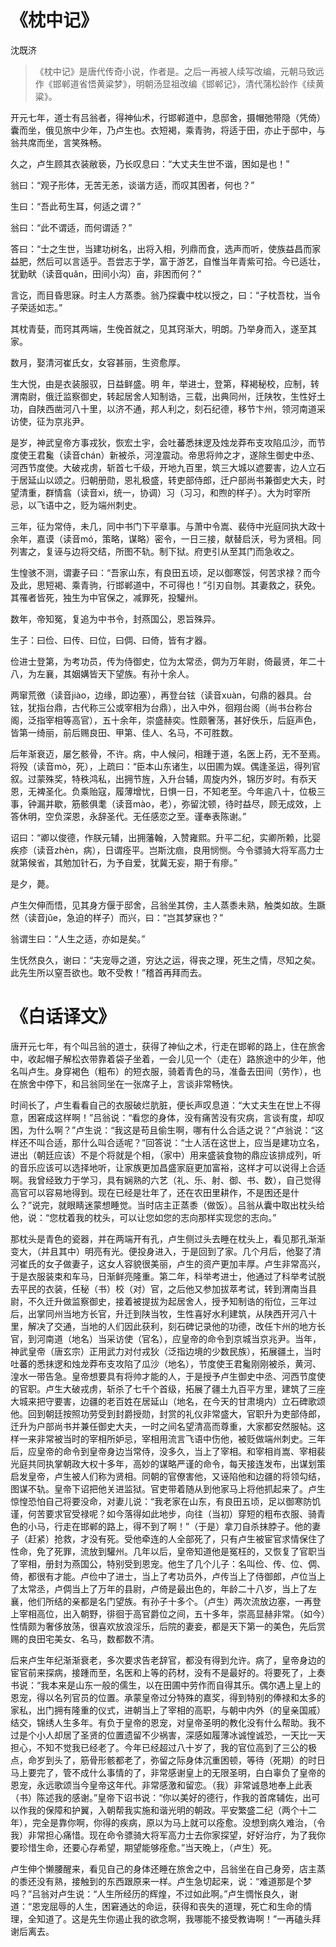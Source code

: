 # 《枕中记》

<span class="r">沈既济

<link href="../../css/style.css" rel="stylesheet" type="text/css" />

> 《枕中记》是唐代传奇小说，作者是。之后一再被人续写改编，元朝马致远作《邯郸道省悟黄粱梦》，明朝汤显祖改编《邯郸记》，清代蒲松龄作《续黄粱》。

<div class="p">

开元七年，道士有吕翁者，得神仙术，行邯郸道中，息邸舍，摄帽弛带隐（凭倚）囊而坐，俄见旅中少年，乃卢生也。衣短褐，乘青驹，将适于田，亦止于邸中，与翁共席而坐，言笑殊畅。

久之，卢生顾其衣装敝亵，乃长叹息曰：“大丈夫生世不谐，困如是也！”

翁曰：“观子形体，无苦无恙，谈谐方适，而叹其困者，何也？”

生曰：“吾此苟生耳，何适之谓？”

翁曰：“此不谓适，而何谓适？”

答曰：“士之生世，当建功树名，出将入相，列鼎而食，选声而听，使族益昌而家益肥，然后可以言适乎。吾尝志于学，富于游艺，自惟当年青紫可拾。今已适壮，犹勤畎（读音quǎn，田间小沟）亩，非困而何？”

言讫，而目昏思寐。时主人方蒸黍。翁乃探囊中枕以授之，曰：“子枕吾枕，当令子荣适如志。”

其枕青甆，而窍其两端，生俛首就之，见其窍渐大，明朗。乃举身而入，遂至其家。

数月，娶清河崔氏女，女容甚丽，生资愈厚。

生大悦，由是衣装服驭，日益鲜盛。明 年，举进士，登第，释褐秘校，应制，转渭南尉，俄迁监察御史，转起居舍人知制诰，三载，出典同州，迁陕牧，生性好土功，自陕西凿河八十里，以济不通，邦人利之，刻石纪德，移节卞州，领河南道采访使，征为京兆尹。

是岁，神武皇帝方事戎狄，恢宏土宇，会吐蕃悉抹逻及烛龙莽布支攻陷瓜沙，而节度使王君毚（读音chán）新被杀，河湟震动。帝思将帅之才，遂除生御史中丞、河西节度使。大破戎虏，斩首七千级，开地九百里，筑三大城以遮要害，边人立石于居延山以颂之。归朝册勋，恩礼极盛，转吏部侍郎，迁户部尚书兼御史大夫，时望清重，群情翕（读音xì，统一，协调）习（习习，和煦的样子）。大为时宰所忌，以飞语中之，贬为端州刺史。

三年，征为常侍，未几，同中书门下平章事。与萧中令嵩、裴侍中光庭同执大政十余年，嘉谟（读音mó，策略，谋略）密令，一日三接，献替启沃，号为贤相。同列害之，复诬与边将交结，所图不轨。制下狱。府吏引从至其门而急收之。

生惶骇不测，谓妻子曰：“吾家山东，有良田五顷，足以御寒馁，何苦求禄？而今及此，思短褐、乘青驹，行邯郸道中，不可得也！”引刃自刎。其妻救之，获免。其罹者皆死，独生为中官保之，减罪死，投驩州。

数年，帝知冤，复追为中书令，封燕国公，恩旨殊异。

生子：曰俭、曰传、曰位，曰倜、曰倚，皆有才器。

俭进士登第，为考功员，传为侍御史，位为太常丞，倜为万年尉，倚最贤，年二十八，为左襄，其姻媾皆天下望族。有孙十余人。

两窜荒徼（读音jiào，边缘，即边塞），再登台铉（读音xuàn，句鼎的器具。台铉，犹指台鼎，古代称三公或宰相为台鼎），出入中外，徊翔台阁（尚书台称台阁，泛指宰相等高官），五十余年，崇盛赫奕。性颇奢荡，甚好佚乐，后庭声色，皆第一绮丽，前后赐良田、甲第、佳人、名马，不可胜数。

后年渐衰迈，屡乞骸骨，不许。病，中人候问，相踵于道，名医上药，无不至焉。将殁（读音mò，死），上疏曰：“臣本山东诸生，以田圃为娱。偶逢圣运，得列官叙。过蒙殊奖，特秩鸿私，出拥节旌，入升台辅，周旋内外，锦历岁时。有忝天恩，无裨圣化。负乘贻寇，履薄增忧，日惧一日，不知老至。今年逾八十，位极三事，钟漏并歇，筋骸俱耄（读音mào，老），弥留沈顿，待时益尽，顾无成效，上答休明，空负深恩，永辞圣代。无任感恋之至。谨奉表陈谢。”

诏曰：“卿以俊德，作朕元辅，出拥藩翰，入赞雍熙。升平二纪，实卿所赖，比婴疾疹（读音zhèn，病），日谓痊平。岂斯沈痼，良用悯恻。今令骠骑大将军高力士就第候省，其勉加针石，为予自爱，犹冀无妄，期于有瘳。”

是夕，薨。

卢生欠伸而悟，见其身方偃于邸舍，吕翁坐其傍，主人蒸黍未熟，触类如故。生蹶然（读音jǔe，急迫的样子）而兴，曰：“岂其梦寐也？”

翁谓生曰：“人生之适，亦如是矣。”

生怃然良久，谢曰：“夫宠辱之道，穷达之运，得丧之理，死生之情，尽知之矣。此先生所以窒吾欲也。敢不受教！”稽首再拜而去。

</div>

# 《白话译文》

<div class="p">

<div class="translation">

唐开元七年，有个叫吕翁的道士，获得了神仙之术，行走在邯郸的路上，住在旅舍中，收起帽子解松衣带靠着袋子坐着，一会儿见一个（走在）路旅途中的少年，他名叫卢生。身穿褐色（粗布）的短衣服，骑着青色的马，准备去田间（劳作），也在旅舍中停下，和吕翁同坐在一张席子上，言谈非常畅快。

时间长了，卢生看看自己的衣服破烂肮脏，便长声叹息道：“大丈夫生在世上不得意，困窘成这样啊！”吕翁说：“看您的身体，没有痛苦没有灾病，言谈有度，却叹困，为什么啊？”卢生说：“我这是苟且偷生啊，哪有什么合适之说？”卢翁说：“这样还不叫合适，那什么叫合适呢？”回答说：“士人活在这世上，应当是建功立名，进出（朝廷应该）不是个将就是个相，（家中）用来盛装食物的鼎应该排成列，听的音乐应该可以选择地听，让家族更加昌盛家庭更加富裕，这样才可以说得上合适啊。我曾经致力于学习，具有娴熟的六艺（礼、乐、射、御、书、数），自己觉得高官可以容易地得到。现在已经是壮年了，还在农田里耕作，不是困还是什么？”说完，就眼睛迷蒙想睡觉。当时店主正蒸黍（做饭）。吕翁从囊中取出枕头给他，说：“您枕着我的枕头，可以让您如您的志向那样实现您的志向。”

那枕头是青色的瓷器，并在两端开有孔，卢生侧过头去睡在枕头上，看见那孔渐渐变大，（并且其中）明亮有光。便投身进入，于是回到了家。几个月后，他娶了清河崔氏的女子做妻子，这女人容貌很美丽，卢生的资产更加丰厚。卢生非常高兴，于是衣服装束和车马，日渐鲜亮隆重。第二年，科举考进士，他通过了科举考试脱去平民的衣装，任秘（书）校（对）官，之后他又参加拔萃考试，转到渭南当县尉，不久迁升做监察御史，接着被提拔为起居舍人，授予知制诰的衔位，三年过后，出掌同州当地方长官，升迁到陕当牧，生性喜好水利建筑，从陕西开河八十里，解决了交通，当地的人们因此获利，刻石碑记录他的功德，改任卞州的地方长官，到河南道（地名）当采访使（官名），应皇帝的命令到京城当京兆尹。当年，神武皇帝（唐玄宗）正用武力对付戎狄（泛指边境的少数民族），拓展疆土，当时吐蕃的悉抹逻和烛龙莽布支攻陷了瓜沙（地名），节度使王君毚刚刚被杀，黄河、湟水一带告急。皇帝想要具有将帅才能的人，于是授予卢生御史中丞、河西节度使的官职。卢生大破戎虏，斩杀了七千个首级，拓展了疆土九百平方里，建筑了三座大城来把守要害，边疆的老百姓在居延山（地名，在今天的甘肃境内）立石碑歌颂他。回到朝廷按照功劳受到封爵授勋，封赏的礼仪非常盛大，官职升为吏部侍郎，迁升为户部尚书并兼任御史大夫，一时之间名望清高而尊重，大家都安然服帖。这样一来非常被当时的宰相所妒忌，宰相用流言飞语中伤他，被贬做端州刺史。三年后，应皇帝的命令到皇帝身边当常侍，没多久，当上了宰相。和宰相肖嵩、宰相裴光庭共同执掌朝政大权十多年，高妙的谋略严谨的命令，每天接连发布，出谋划策启发皇帝，卢生被人们称为贤相。同朝的官僚害他，又诬陷他和边疆的将领勾结，图谋不轨。皇帝下诏把他关进监狱。官吏带着随从到他家马上将他抓起来了。卢生惊惶恐怕自己将要没命，对妻儿说：“我老家在山东，有良田五顷，足以御寒防饥谨，何苦要求官受禄呢？如今落得如此地步，向往（当初）穿短的粗布衣服、骑青色的小马，行走在邯郸的路上，得不到了啊！”（于是）拿刀自杀抹脖子。他的妻子（赶紧）抢救，才没有死。受他牵连的人全部死了，只有卢生被宦官求情保住了性命，免了死罪，流放到驩州。几年以后，皇帝知道他是冤枉的，又恢复了官职当了宰相，册封为燕国公，特别受到恩宠。他生了几个儿子：名叫俭、传、位、倜、倚，都很有才能。卢俭中了进士，当上了考功员外，卢传当上了侍御郎，卢位当上了太常丞，卢倜当上了万年的县尉，卢倚是最出色的，年龄二十八岁，当上了左襄，他们所结的亲都是名门望族。有孙子十多个。（卢生）两次流放边塞，一再登上宰相高位，出入朝野，徘徊于高官爵位之间，五十多年，崇高显赫非常。（如今）性情颇为奢侈放荡，很喜欢放浪淫乐，后院的妻妾，都是天下第一的美色，先后赏赐的良田宅美女、名马，数都数不清。

后来卢生年纪渐渐衰老，多次要求告老辞官，都没有得到允许。病了，皇帝身边的宦官前来探病，接踵而至，名医和上等的药材，没有不是最好的。将要死了，上奏书说：“我本来是山东一般的儒生，以在田圃中劳作而自得其乐。偶尔遇上皇上的恩宠，得以名列官员的位置。承蒙皇帝过分特殊的嘉奖，得到特别的俸禄和太多的家私，出门拥有隆重的仪式，进朝当上了宰相的高职，与朝中内外（的皇亲国戚）结交，锦绣人生多年。有负于皇帝的恩宠，对皇帝圣明的教化没有什么帮助。我不过是个小人却居了圣贤的位置遗留不少祸害，深感如履薄冰诚惶诚恐，一天比一天担心，不知不觉我已经老了。今年已经超过八十岁了，我的官位高到了三公的极点，命岁到头了，筋骨形骸都老了，弥留之际身体沉重困顿，等待（死期）的时日马上要完了，管不成什么事情的了，非常感谢皇上的无限圣明，白白辜负了皇帝的恩宠，永远歌颂当今皇帝这年代。非常感激和留恋。（我）非常诚恳地奉上此表（书）陈述我的感谢。”皇帝下诏书说：“你以美好的德行，作我的首席辅佐，出可以作我的保障和护翼，入朝帮我实施和谐光明的朝政。平安繁盛二纪（两个十二年），完全是靠你啊，你得的疾病，原以为马上就可以痊愈。没想到病久难治，（令我）非常担心痛惜。现在命令骠骑大将军高力士去你家探望，好好治疗，为了我你要珍惜生命，还要心存希望，期望能够痊愈。”当天晚上，（卢生）死。

卢生伸个懒腰醒来，看见自己的身体还睡在旅舍之中，吕翁坐在自己身旁，店主蒸的黍还没有熟，接触到的东西跟原来一样。卢生急切起来，说：“难道那是个梦吗？”吕翁对卢生说：“人生所经历的辉煌，不过如此啊。”卢生惆怅良久，谢道：“恩宠屈辱的人生，困窘通达的命运，获得和丧失的道理，死亡和生命的情理，全知道了。这是先生你遏止我的欲念啊，我哪能不接受教诲啊！”一再磕头拜谢后离去。

</div>
